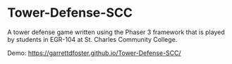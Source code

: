 # Tower-Defense-SCC
A tower defense game written using the Phaser 3 framework that is played by students in EGR-104 at St. Charles Community College.

Demo: https://garrettdfoster.github.io/Tower-Defense-SCC/
